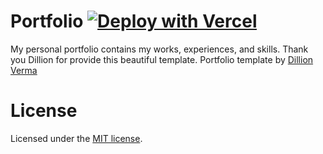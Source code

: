 
# Portfolio [![Deploy with Vercel](https://vercel.com/button)]()

My personal portfolio contains my works, experiences, and skills. Thank you Dillion for provide this beautiful template. Portfolio template by [Dillion Verma]( https://github.com/dillionverma/portfolio)



# License

Licensed under the [MIT license](https://github.com/dillionverma/portfolio/blob/main/LICENSE.md).
